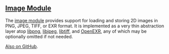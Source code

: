 ## [Image Module][image]

The [image module][image] provides support for loading and storing 2D images in PNG, JPEG, TIFF, or EXR format. It is implemented as a very thin abstraction layer atop [libpng][], [libjpeg][], [libtiff][], and [OpenEXR][], any of which may be optionally omitted if not needed.

[Also on GitHub][git].

[image]:   util3d/image.html
[libpng]:  http://www.libpng.org/
[libjpeg]: http://www.ijg.org/
[libtiff]: http://www.remotesensing.org/libtiff/
[openexr]: http://www.openexr.com/
[git]:  https://github.com/rlk/util3d
